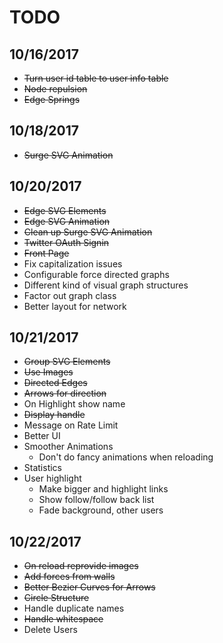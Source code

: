 # TODO

## 10/16/2017
 * ~~Turn user id table to user info table~~
 * ~~Node repulsion~~
 * ~~Edge Springs~~

 ## 10/18/2017
 * ~~Surge SVG Animation~~

## 10/20/2017
 * ~~Edge SVG Elements~~
 * ~~Edge SVG Animation~~
 * ~~Clean up Surge SVG Animation~~
 * ~~Twitter OAuth Signin~~
 * ~~Front Page~~
 * Fix capitalization issues
 * Configurable force directed graphs
 * Different kind of visual graph structures
 * Factor out graph class
 * Better layout for network

## 10/21/2017
 * ~~Group SVG Elements~~
 * ~~Use Images~~
 * ~~Directed Edges~~
 * ~~Arrows for direction~~
 * On Highlight show name
 * ~~Display handle~~
 * Message on Rate Limit
 * Better UI
 * Smoother Animations 
   * Don't do fancy animations when reloading
 * Statistics
 * User highlight
   * Make bigger and highlight links
   * Show follow/follow back list
   * Fade background, other users

## 10/22/2017
 * ~~On reload reprovide images~~
 * ~~Add forces from walls~~
 * ~~Better Bezier Curves for Arrows~~
 * ~~Circle Structure~~
 * Handle duplicate names
 * ~~Handle whitespace~~
 * Delete Users